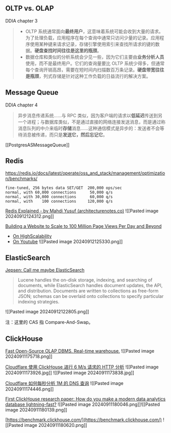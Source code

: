 ## OLTP vs. OLAP

DDIA chapter 3

> - OLTP 系统通常面向**最终用户**，这意味着系统可能会收到大量的请求。为了处理负载，应用程序在每个查询中通常只访问少量的记录。应用程序使用某种键来请求记录，存储引擎使用索引来查找所请求的键的数据。**硬盘查找时间往往是这里的瓶颈**。
> - 数据仓库和类似的分析系统会少见一些，因为它们主要由**业务分析人员**使用，而不是最终用户。它们的查询量要比 OLTP 系统少得多，但通常每个查询开销高昂，需要在短时间内扫描数百万条记录。**硬盘带宽往往是瓶颈**，列式存储是针对这种工作负载的日益流行的解决方案。

## Message Queue

DDIA chapter 4
> 异步消息传递系统……与 RPC 类似，因为客户端的请求以**低延迟**传送到另一个进程；与数据库类似，不是通过直接的网络连接发送消息，而是通过称消息队列的中介来临时**存储**消息……这种通信模式是异步的：发送者不会等待消息被传递，而只是**发送它，然后忘记它**。

[[PostgresASMessageQueue]]

## Redis

https://redis.io/docs/latest/operate/oss_and_stack/management/optimization/benchmarks/
```
fine-tuned, 256 bytes data SET/GET  200,000 ops/sec
normal, with 60,000 connections      50,000 q/s
normal, with 30,000 connections      60,000 q/s
normal, with    100 connections     120,000 q/s
```

[Redis Explained - by Mahdi Yusuf (architecturenotes.co)](https://architecturenotes.co/p/redis)
![[Pasted image 20240912124312.png]]

[Building a Website to Scale to 100 Million Page Views Per Day and Beyond](https://www.slideshare.net/slideshow/building-a-website-to-scale-to-100-million-page-views-per-day-and-beyond/14760385)
- [On HighScalability](https://highscalability.com/youporn-targeting-200-million-views-a-day-and-beyond/)
- [On Youtube](https://www.youtube.com/watch?v=RlkCdM_f3p4)
![[Pasted image 20240912125330.png]]

## ElasticSearch

[Jepsen: Call me maybe ElasticSearch](https://aphyr.com/posts/317-call-me-maybe-elasticsearch)
> Lucene handles the on-disk storage, indexing, and searching of documents, while ElasticSearch handles document updates, the API, and distribution. Documents are written to collections as free-form JSON; schemas can be overlaid onto collections to specify particular indexing strategies.

![[Pasted image 20240912122805.png]]

注：这里的 CAS 指 Compare-And-Swap。

## ClickHouse
[Fast Open-Source OLAP DBMS. Real-time warehouse.](https://clickhouse.com/)
![[Pasted image 20240911175718.png]]

[Cloudflare 使用 ClickHouse 进行 6 M/s 请求的 HTTP 分析](https://blog.cloudflare.com/http-analytics-for-6m-requests-per-second-using-clickhouse)
![[Pasted image 20240911173926.jpg]]
![[Pasted image 20240911173838.jpg]]

[Cloudflare 如何每秒分析 1M 的 DNS 查询](https://blog.cloudflare.com/how-cloudflare-analyzes-1m-dns-queries-per-second/)
![[Pasted image 20240911174446.png]]

[First ClickHouse research paper: How do you make a modern data analytics database lightning-fast?](https://clickhouse.com/blog/first-clickhouse-research-paper-vldb-lightning-fast-analytics-for-everyone)
![[Pasted image 20240911180046.png]]![[Pasted image 20240911180139.png]]

[https://benchmark.clickhouse.com/](https://benchmark.clickhouse.com/)
![[Pasted image 20240911180620.png]]
